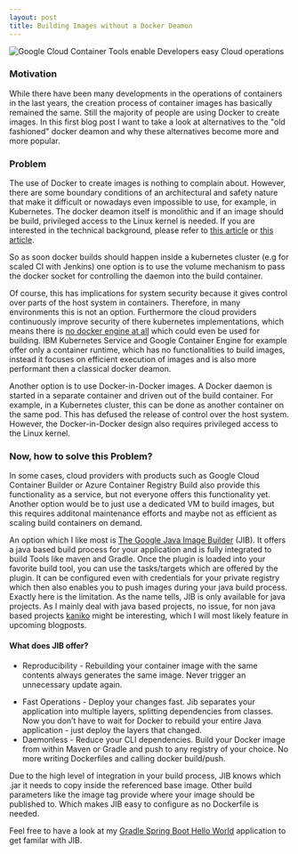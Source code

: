 ```yaml
---
layout: post
title: Building Images without a Docker Deamon
---
```


![Google Cloud Container Tools enable Developers easy Cloud operations](https://github.com/gluehbirnenkopf/gluehbirnenkopf.github.io/blob/master/images/ciobulletin-google-releases-java-software-jib.jpg
 "Google Cloud Container Tools enable Developers easy Cloud operations")

### Motivation
While there have been many developments in the operations of containers in the last years, the creation process of container images has basically remained the same. Still the majority of people are using Docker to create images. In this first blog post I want to take a look at alternatives to the "old fashioned" docker deamon and why these alternatives become more and more popular.

### Problem
The use of Docker to create images is nothing to complain about. However, there are some boundary conditions of an architectural and safety nature that make it difficult or nowadays even impossible to use, for example, in Kubernetes. The docker deamon itself is monolithic and if an image should be build, privileged access to the Linux kernel is needed. If you are interested in the technical background, please refer to [this article](https://blog.jessfraz.com/post/building-container-images-securely-on-kubernetes/) or [this article](https://jpetazzo.github.io/2015/09/03/do-not-use-docker-in-docker-for-ci/).

So as soon docker builds should happen inside a kubernetes cluster (e.g for scaled CI with Jenkins) one option is to use the volume mechanism to pass the docker socket for controlling the daemon into the build container.

Of course, this has implications for system security because it gives control over parts of the host system in containers. Therefore, in many environments this is not an option. Furthermore the cloud providers continuously improve security of there kubernetes implementations, which means there is [no docker engine at all](https://cloud.google.com/blog/products/containers-kubernetes/containerd-available-for-beta-testing-in-google-kubernetes-engine) which could even be used for building. IBM Kubernetes Service and Google Container Engine for example offer only a container runtime, which has no functionalities to build images, instead it focuses on efficient execution of images and is also more performant then a classical docker deamon.

Another option is to use Docker-in-Docker images. A Docker daemon is started in a separate container and driven out of the build container. For example, in a Kubernetes cluster, this can be done as another container on the same pod. This has defused the release of control over the host system. However, the Docker-in-Docker design also requires privileged access to the Linux kernel.

### Now, how to solve this Problem?

In some cases, cloud providers with products such as Google Cloud Container Builder or Azure Container Registry Build also provide this functionality as a service, but not everyone offers this functionality yet. Another option would be to just use a dedicated VM to build images, but this requires additonal maintenance efforts and maybe not as efficient as scaling build containers on demand.

An option which I like most is [The Google Java Image Builder](https://github.com/GoogleContainerTools/jib) (JIB). It offers a java based build process for your application and is fully integrated to build Tools like maven and Gradle. Once the plugin is loaded into your favorite build tool, you can use the tasks/targets which are offered by the plugin. It can be configured even with credentials for your private registry which then also enables you to push images during your java build process. Exactly here is the limitation. As the name tells, JIB is only available for java projects. As I mainly deal with java based projects, no issue, for non java based projects [kaniko](https://github.com/GoogleContainerTools/kaniko) might be interesting, which I will most likely feature in upcoming blogposts.

#### What does JIB offer?

* Reproducibility - Rebuilding your container image with the same contents always generates the same image. Never trigger an unnecessary update again.
- Fast Operations - Deploy your changes fast. Jib separates your application into multiple layers, splitting dependencies from classes. Now you don’t have to wait for Docker to rebuild your entire Java application - just deploy the layers that changed.
- Daemonless - Reduce your CLI dependencies. Build your Docker image from within Maven or Gradle and push to any registry of your choice. No more writing Dockerfiles and calling docker build/push.

Due to the high level of integration in your build process, JIB knows which .jar it needs to copy inside the referenced base image. Other build parameters like the image tag provide where your image should be published to. Which makes JIB easy to configure as no Dockerfile is needed.

Feel free to have a look at my [Gradle Spring Boot Hello World](https://github.com/gluehbirnenkopf/Gradle) application to get familar with JIB.
